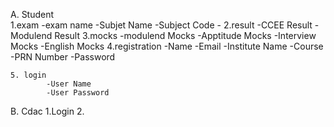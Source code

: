 
A. Student 				
	1.exam 
		-exam name
		-Subjet Name 
		-Subject Code
		-
	2.result
			-CCEE Result
			-Modulend Result
	3.mocks
			-modulend Mocks
			-Apptitude Mocks
			-Interview Mocks
			-English Mocks
	4.registration 
			-Name
			-Email
			-Institute Name
			-Course
			-PRN Number
			-Password
			
	5. login
			-User Name
			-User Password
			
	
B. Cdac 
	1.Login
	2.
